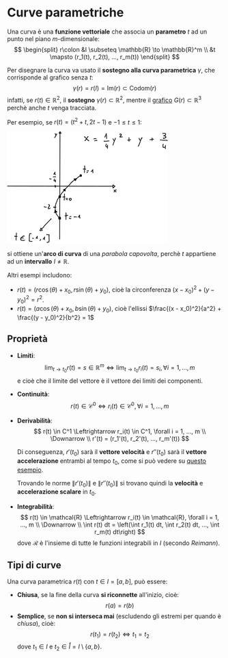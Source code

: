 # Curve parametriche

Una curva è una **funzione vettoriale** che associa un **parametro** $t$ ad un punto nel piano $m$-dimensionale:
$$
\begin{split}
r\colon &I \subseteq \mathbb{R} \to \mathbb{R}^m \\
&t \mapsto (r_1(t), r_2(t), ..., r_m(t))
\end{split}
$$

Per disegnare la curva va usato il **sostegno alla curva parametrica** $\gamma$, che corrisponde al grafico senza $t$:
$$
\gamma(r) = r(I) = \mathrm{Im}(r) \subset \mathrm{Codom}(r)
$$
infatti, se $r(t) \in \mathbb{R}^2$, il **sostegno** $\gamma(r) \subset \mathbb{R}^2$, mentre il [grafico](../../ct0432/03/README.md#grafico) $G(r) \subset \mathbb{R}^3$ perchè anche $t$ venga tracciata.

Per esempio, se $r(t) = (t^2 + t, 2t - 1)$ e $-1 \leq t \leq 1$:

![Esempio curva di parabola](assets/01.png)

si ottiene un'**arco di curva** di una _parabola capovolta_, perchè $t$ appartiene ad un **intervallo** $I \neq \mathbb{R}$.

Altri esempi includono:
- $r(t) = (r\cos(\theta) + x_0, r\sin(\theta) + y_0)$, cioè la circonferenza $(x - x_0)^2 + (y - y_0)^2 = r^2$.
- $r(t) = (a\cos(\theta) + x_0, b\sin(\theta) + y_0)$, cioè l'ellissi $\frac{(x - x_0)^2}{a^2} + \frac{(y - y_0)^2}{b^2} = 1$

## Proprietà

- **Limiti**:
$$
\lim_{t \to t_0} r(t) = s \in \mathbb{R}^m \Leftrightarrow \lim_{t \to t_0} r_i(t) = s_i, \forall i = 1, ..., m
$$
	e cioè che il limite del vettore è il vettore dei limiti dei componenti.

- **Continuità**:
$$
r(t) \in \mathcal{C}^0 \Leftrightarrow r_i(t) \in \mathcal{C}^0, \forall i = 1, ..., m
$$

- **Derivabilità**:
$$
r(t) \in C^1 \Leftrightarrow r_i(t) \in C^1, \forall i = 1, ..., m \\
\Downarrow \\
r'(t) = (r_1'(t), r_2'(t), ..., r_m'(t))
$$

	Di conseguenza, $r'(t_0)$ sarà il **vettore velocità** e $r''(t_0)$ sarà il **vettore accelerazione** entrambi al tempo $t_0$, come si può vedere su [questo esempio](https://www.desmos.com/calculator/fpbcyrlvvz).

	Trovando le norme $\|r'(t_0)\|$ e $\|r''(t_0)\|$ si trovano quindi la **velocità** e **accelerazione scalare** in $t_0$.

- **Integrabilità**:
$$
r(t) \in \mathcal{R} \Leftrightarrow r_i(t) \in \mathcal{R}, \forall i = 1, ..., m \\
\Downarrow \\
\int r(t) dt = \left(\int r_1(t) dt, \int r_2(t) dt, ..., \int r_m(t) dt\right)
$$
	dove $\mathcal{R}$ è l'insieme di tutte le funzioni integrabili in $I$ (secondo _Reimann_).

## Tipi di curve

Una curva parametrica $r(t)$ con $t \in I = [a, b]$, può essere:
- **Chiusa**, se la fine della curva **si riconnette** all'inizio, cioè:
$$
r(a) = r(b)
$$
- **Semplice**, se **non si interseca mai** (escludendo gli estremi per quando è _chiusa_), cioè:
$$
r(t_1) = r(t_2) \Leftrightarrow t_1 = t_2
$$
dove $t_1 \in I$ e $t_2 \in \mathring{I} = I \setminus \{a, b\}$.
